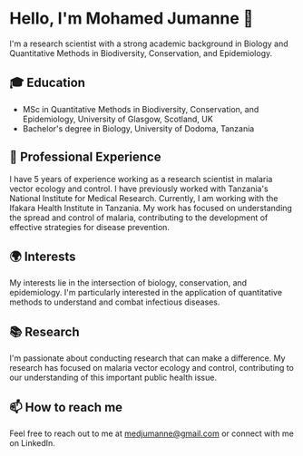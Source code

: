 # Hello, I'm Mohamed Jumanne 👋

I'm a research scientist with a strong academic background in Biology and Quantitative Methods in Biodiversity, Conservation, and Epidemiology.

## 🎓 Education
- MSc in Quantitative Methods in Biodiversity, Conservation, and Epidemiology, University of Glasgow, Scotland, UK
- Bachelor's degree in Biology, University of Dodoma, Tanzania

## 🔬 Professional Experience
I have 5 years of experience working as a research scientist in malaria vector ecology and control. I have previously worked with Tanzania's National Institute for Medical Research. 
Currently, I am working with the Ifakara Health Institute in Tanzania. My work has focused on understanding the spread and control of malaria, contributing to the development of effective strategies for disease prevention.

## 🌍 Interests
My interests lie in the intersection of biology, conservation, and epidemiology. 
I'm particularly interested in the application of quantitative methods to understand and combat infectious diseases.

## 📚 Research
I'm passionate about conducting research that can make a difference. 
My research has focused on malaria vector ecology and control, contributing to our understanding of this important public health issue.

## 📫 How to reach me
Feel free to reach out to me at medjumanne@gmail.com or connect with me on LinkedIn.
